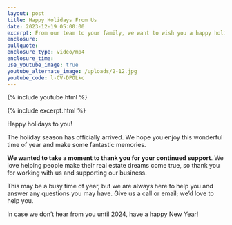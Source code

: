 ```yaml
---
layout: post
title: Happy Holidays From Us
date: 2023-12-19 05:00:00
excerpt: From our team to your family, we want to wish you a happy holiday season.
enclosure:
pullquote:
enclosure_type: video/mp4
enclosure_time:
use_youtube_image: true
youtube_alternate_image: /uploads/2-12.jpg
youtube_code: l-CV-DPOLkc
---
```

{% include youtube.html %}

{% include excerpt.html %}

Happy holidays to you!

The holiday season has officially arrived. We hope you enjoy this wonderful time of year and make some fantastic memories.

**We wanted to take a moment to thank you for your continued support**. We love helping people make their real estate dreams come true, so thank you for working with us and supporting our business.

This may be a busy time of year, but we are always here to help you and answer any questions you may have. Give us a call or email; we’d love to help you.&nbsp;

In case we don’t hear from you until 2024, have a happy New Year!